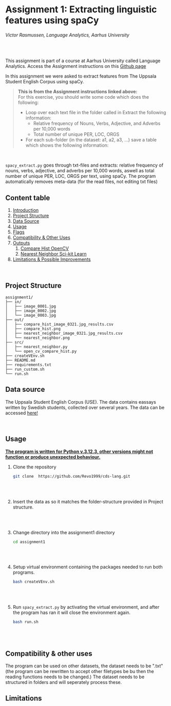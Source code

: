 # Assignment 1: Extracting linguistic features using spaCy

###### Victor Rasmussen, Language Analytics, Aarhus University 
<br>

This assignment is part of a course at Aarhus University called Language Analytics. Access the Assignment instructions on this [Github page](https://github.com/CDS-AU-DK/cds-language/tree/main/assignments/assignment1) 

In this assignment we were asked to extract features from The Uppsala Student English Corpus using spaCy.

> **This is from the Assignment instructions linked above:** <br>
>For this exercise, you should write some code which does the following:
> - Loop over each text file in the folder called in
Extract the following information:
>   - Relative frequency of Nouns, Verbs, Adjective, and Adverbs per 10,000 words
>    - Total number of unique PER, LOC, ORGS
> - For each sub-folder (in the dataset: a1, a2, a3, ...) save a table which shows the following information:

<br>

```spacy_extract.py``` goes through txt-files and extracts: relative frequency of nouns, verbs, adjective, and adverbs per 10,000 words, aswell as total number of unique PER, LOC, ORGS per text, using spaCy. The program automatically removes meta-data (for the read files, not editing txt files)

## Content table

1. [Introduction](#assignment-1-simple-image-search-algorithm)
2. [Project Structure](#project-structure)
3. [Data Source](#data-source)
4. [Usage](#usage)
5. [Flags](#flags)
6. [Compatibility & Other Uses](#compatibility--other-uses)
7. [Outputs](#outputs)
    1. [Compare Hist OpenCV](#compare-hist-opencv)
    2. [Nearest Neighbor Sci-kit Learn](#nearest-neighbor-sci-kit-learn)
8. [Limitations & Possible Improvements](#limitations--possible-improvements)

<br>



## Project Structure

```
assignment1/
├── in/
│   ├── image_0001.jpg
│   ├── image_0002.jpg
│   └── image_0003.jpg
├── out/
│   ├── compare_hist_image_0321.jpg_results.csv
│   ├── compare_hist.png
│   ├── nearest_neighbor_image_0321.jpg_results.csv
│   └── nearest_neighbor.png
├── src/
│   ├── nearest_neighbor.py
│   └── open_cv_compare_hist.py     
├── createVEnv.sh
├── README.md
├── requirements.txt
├── run_custom.sh
└── run.sh

```

## Data source

The Uppsala Student English Corpus (USE). The data contains eassays written by Swedish students, collected over several years. The data can be accessed [here!](https://ota.bodleian.ox.ac.uk/repository/xmlui/handle/20.500.12024/2457)

<br>

## Usage

**<u> The program is written for Python v.3.12.3, other versions might not function or produce unexpected behaviour. </u>**

1. Clone the repository

    ``` sh
    git clone  https://github.com/Revo1999/cds-lang.git
    ```

<br><br>

2. Insert the data as so it matches the folder-structure provided in Project structure.

<br><br>

3. Change directory into the assignment1 directory <br>
    ``` sh
    cd assignment1
    ```

    <br><br>

4. Setup virtual environment containing the packages needed to run both programs. <br>
    ``` sh
    bash createVEnv.sh
    ```

<br><br>

5. Run ```spacy_extract.py``` by activating the virtual environment, and after the program has ran it will close the environment again.<br>
    ``` sh
    bash run.sh
    ```

 <br><br>

## Compatibility & other uses

The program can be used on other datasets, the dataset needs to be ".txt" (the program can be rewritten to accept other filetypes be bu then the reading functions needs to be changed.) The dataset needs to be structured in folders and will seperately process these.

## Limitations